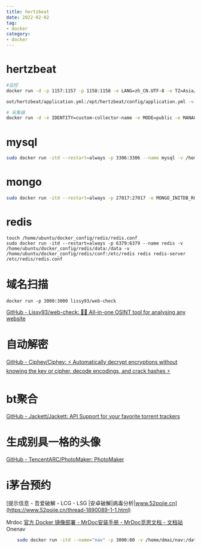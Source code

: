 ```yaml
---
title: hertzbeat
date: 2022-02-02
tag:
- docker
category:
- docker
---
```

#
# hertzbeat
```bash
#监控
docker run -d -p 1157:1157 -p 1158:1158 -e LANG=zh_CN.UTF-8 -e TZ=Asia/Shanghai -v /root/hertzbeat//data:/opt/hertzbeat/data -v /root/hertzbeat/logs:/opt/hertzbeat/logs -v /r

oot/hertzbeat/application.yml:/opt/hertzbeat/config/application.yml -v /root/hertzbeat/sureness.yml:/opt/hertzbeat/config/sureness.yml --restart=always --name hertzbeat tancloud/hertzbeat

# 采集器
docker run -d -e IDENTITY=custom-collector-name -e MODE=public -e MANAGER_HOST=127.0.0.1 -e MANAGER_PORT=1158 --name hertzbeat-collector tancloud/hertzbeat-collector
```

# mysql
```bash
sudo docker run -itd --restart=always -p 3306:3306 --name mysql -v /home/ubuntu/docker_config/mysql/log:/var/log/mysql -v /home/ubuntu/docker_config/mysql/data:/var/lib/mysql -v /home/ubuntu/docker_config/mysql/conf:/etc/mysql -e MYSQL_ROOT_PASSWORD=lideshan mysql:5.7
```

# mongo
```bash
sudo docker run -itd --restart=always -p 27017:27017 -e MONGO_INITDB_ROOT_USERNAME=lideshan -e MONGO_INITDB_ROOT_PASSWORD=lideshan -v /home/ubuntu/docker_config/mongo/db:/data/db mongo
```

# redis
```
touch /home/ubuntu/docker_config/redis/redis.conf
sudo docker run -itd --restart=always -p 6379:6379 --name redis -v /home/ubuntu/docker_config/redis/data:/data -v /home/ubuntu/docker_config/redis/conf:/etc/redis redis redis-server /etc/redis/redis.conf
```


# 域名扫描
```
docker run -p 3000:3000 lissy93/web-check

```
[GitHub - Lissy93/web-check: 🕵️‍♂️ All-in-one OSINT tool for analysing any website](https://github.com/Lissy93/web-check)

# 自动解密
[GitHub - Ciphey/Ciphey: ⚡ Automatically decrypt encryptions without knowing the key or cipher, decode encodings, and crack hashes ⚡](https://github.com/Ciphey/Ciphey)

# bt聚合
[GitHub - Jackett/Jackett: API Support for your favorite torrent trackers](https://github.com/Jackett/Jackett)

# 生成别具一格的头像
[GitHub - TencentARC/PhotoMaker: PhotoMaker](https://github.com/TencentARC/PhotoMaker)

# i茅台预约
[提示信息 - 吾爱破解 - LCG - LSG |安卓破解|病毒分析|www.52pojie.cn](https://www.52pojie.cn/thread-1890089-1-1.html)

Mrdoc
	[官方 Docker 镜像部署 - MrDoc安装手册 - MrDoc觅思文档 - 文档站](https://doc.mrdoc.pro/doc/3958/)[]()
Onenav
```bash
	sudo docker run -itd --name="nav" -p 3000:80 -v /home/dmai/nav:/data/wwwroot/default/data helloz/onenav
```